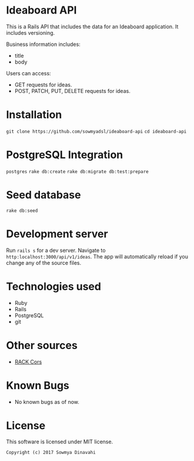 # Ideaboard API

This is a Rails API that includes the data for an Ideaboard application. It includes versioning.

Business information includes:

- title
- body

Users can access:

- GET requests for ideas.
- POST, PATCH, PUT, DELETE requests for ideas.

# Installation

`git clone https://github.com/sowmyadsl/ideaboard-api`
`cd ideaboard-api`

# PostgreSQL Integration

`postgres`
`rake db:create`
`rake db:migrate db:test:prepare`

# Seed database

`rake db:seed`

# Development server

Run `rails s` for a dev server. Navigate to `http:localhost:3000/api/v1/ideas`. The app will automatically reload if you change any of the source files.

# Technologies used

- Ruby
- Rails
- PostgreSQL
- git

# Other sources
* [RACK Cors](https://github.com/cyu/rack-cors)

# Known Bugs
- No known bugs as of now.

# License

This software is licensed under MIT license.

`Copyright (c) 2017 Sowmya Dinavahi`
